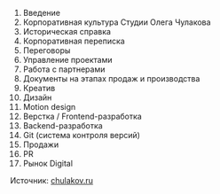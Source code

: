 1. Введение
2. Корпоративная культура Студии Олега Чулакова
3. Историческая справка
4. Корпоративная переписка
5. Переговоры
6. Управление проектами
7. Работа с партнерами
8. Документы на этапах продаж и производства
9. Креатив
10. Дизайн
11. Motion design
12. Верстка / Frontend-разработка
13. Backend-разработка
14. Git (система контроля версий)
15. Продажи
16. PR
17. Рынок Digital



Источник: [chulakov.ru](https://chulakov.ru/ "chulakov.ru")